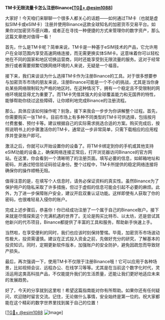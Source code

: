 **TM卡无限流量卡怎么注册Binance[[TG💪+ @esim1088](https://t.me/s/esim1088)]**

大家好！今天咱们来聊聊一个很多人都关心的话题——如何通过TM卡（也就是虚拟SIM卡或eSIM卡）注册并使用Binance这款全球知名的加密货币交易平台。如果你对加密货币感兴趣，或者正在寻找一种便捷的方式来管理你的数字资产，那么这篇文章绝对值得一看！

首先，什么是TM卡呢？简单来说，TM卡是一种基于eSIM技术的产品，它允许用户在全球范围内享受高速网络连接，而无需更换实体SIM卡。这意味着你可以轻松地在不同的国家和地区切换运营商，同时还能享受到无限流量的服务。这对于经常旅行或者需要频繁切换网络环境的人来说，无疑是一个福音。

接下来，我们来谈谈为什么选择TM卡作为注册Binance的工具。对于很多想要参与加密货币市场的朋友来说，注册Binance可能是一个不小的挑战，尤其是当你身处某些网络限制较为严格的地区时。在这种情况下，拥有一个稳定且不受限制的网络环境就显得尤为重要了。而TM卡凭借其强大的全球覆盖能力和无国界的特性，能够帮助你绕过这些障碍，让你顺利地完成Binance的注册流程。

那么，具体应该如何操作呢？别急，接下来我会一步步为你讲解整个过程。首先，你需要购买一张TM卡。目前市场上有多种不同类型的TM卡可供选择，包括按月付费套餐、预付卡等。建议根据自己的实际需求挑选合适的方案。购买完成后，按照说明书上的步骤激活你的TM卡，通常这一步非常简单，只需下载相应的应用程序并登录账户即可。

激活之后，你就可以开始设置你的设备了。将TM卡绑定到你的手机或其他支持eSIM功能的设备上，确保网络连接正常后，打开浏览器访问Binance的官方网站。在这里，你会看到一个清晰明了的注册页面。填写必要的信息，如邮箱地址和密码，并通过短信验证码验证身份。整个过程中，TM卡所提供的稳定网络连接将确保你的操作顺畅无阻。

值得注意的是，在填写个人信息时，请务必保证资料的真实性。虽然Binance为了保护用户的隐私采取了许多措施，但过于虚假的信息可能会引起不必要的麻烦。此外，为了进一步保障账户安全，建议开启双重认证功能。这样即使有人获取了你的密码，也很难轻易入侵你的账户。

完成上述步骤后，恭喜你！你已经成功注册了一个属于自己的Binance账户。接下来就是尽情探索这个充满机遇的世界了。无论是购买比特币、以太坊，还是尝试其他新兴的代币项目，Binance都提供了丰富的工具和服务，帮助新手快速上手。

当然啦，在享受便利的同时，我们也应该时刻保持警惕。毕竟，加密货币市场波动性极大，投资需谨慎。建议在正式投入资金之前，先做好充分的研究，了解基本的投资知识。同时，定期更新软件版本，加强账户的安全防护，避免因疏忽而导致财产损失。

最后，再次强调一下，使用TM卡不仅限于注册Binance哦！它可以应用于各种场景，比如视频会议、远程办公、在线学习等等。尤其是在当前这个数字化时代，灵活运用这类高科技产品，不仅能提升我们的生活质量，还能让我们更好地适应未来的发展趋势。

好了，今天的分享就到这里啦！希望这篇指南能对你有所帮助。如果你还有任何疑问，欢迎随时留言交流。记住，无论做什么事情，安全始终是第一位的。祝大家都能在这个精彩的数字世界里找到属于自己的位置！

[[TG💪+ @esim1088](https://t.me/s/esim1088) ![Image](https://i.postimg.cc/4NQfJmqS/Snipaste-2025-05-13-00-14-12.png)]